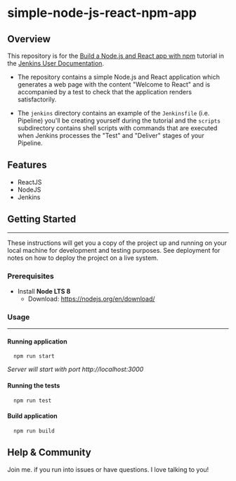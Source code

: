 # simple-node-js-react-npm-app

## Overview
This repository is for the
[Build a Node.js and React app with npm](https://jenkins.io/doc/tutorials/build-a-node-js-and-react-app-with-npm/)
tutorial in the [Jenkins User Documentation](https://jenkins.io/doc/).

* The repository contains a simple Node.js and React application which generates a web page with the content "Welcome to React" and is accompanied by a test to
check that the application renders satisfactorily.

* The `jenkins` directory contains an example of the `Jenkinsfile` (i.e. Pipeline)
you'll be creating yourself during the tutorial and the `scripts` subdirectory
contains shell scripts with commands that are executed when Jenkins processes
the "Test" and "Deliver" stages of your Pipeline.

## Features

* ReactJS
* NodeJS
* Jenkins


## Getting Started
***
These instructions will get you a copy of the project up and running on your local machine for development and testing purposes. See deployment for notes on how to deploy the project on a live system.

### Prerequisites

- Install **Node LTS 8** 
  - Download: https://nodejs.org/en/download/

### Usage
***

#### Running application

```
  npm run start
```
*Server will start with port http://localhost:3000*



#### Running the tests

```
  npm run test
```


#### Build application

```
  npm run build
```


## Help & Community

Join me. if you run into issues or have questions. I love talking to you!